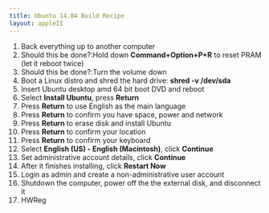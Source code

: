 ```yaml
---
title: Ubuntu 14.04 Build Recipe
layout: appleII
---
```


1. Back everything up to another computer
1. Should this be done?:Hold down **Command+Option+P+R** to reset PRAM (let it reboot twice)
1. Should this be done?:Turn the volume down
1. Boot a Linux distro and shred the hard drive: **shred -v /dev/sda**
1. Insert Ubuntu desktop amd 64 bit boot DVD and reboot
1. Select **Install Ubuntu**, press **Return**
1. Press **Return** to use English as the main language
1. Press **Return** to confirm you have space, power and network
1. Press **Return** to erase disk and install Ubuntu
1. Press **Return** to confirm your location
1. Press **Return** to confirm your keyboard
1. Select **English (US) - English (Macintosh)**, click **Continue**
1. Set administrative account details, click **Continue**
1. After it finishes installing, click **Restart Now**
1. Login as admin and create a non-administrative user account
1. Shutdown the computer, power off the the external disk, and disconnect it
1. HWReg
